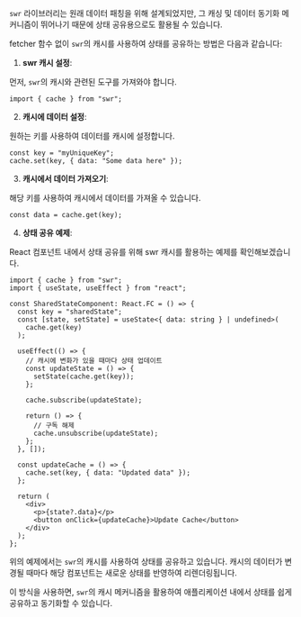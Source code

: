 `swr` 라이브러리는 원래 데이터 패칭을 위해 설계되었지만, 그 캐싱 및 데이터 동기화 메커니즘이 뛰어나기 때문에 상태 공유용으로도 활용될 수 있습니다.

fetcher 함수 없이 `swr`의 캐시를 사용하여 상태를 공유하는 방법은 다음과 같습니다:

1. **swr 캐시 설정**:

먼저, `swr`의 캐시와 관련된 도구를 가져와야 합니다.

```tsx
import { cache } from "swr";
```

2. **캐시에 데이터 설정**:

원하는 키를 사용하여 데이터를 캐시에 설정합니다.

```tsx
const key = "myUniqueKey";
cache.set(key, { data: "Some data here" });
```

3. **캐시에서 데이터 가져오기**:

해당 키를 사용하여 캐시에서 데이터를 가져올 수 있습니다.

```tsx
const data = cache.get(key);
```

4. **상태 공유 예제**:

React 컴포넌트 내에서 상태 공유를 위해 swr 캐시를 활용하는 예제를 확인해보겠습니다.

```tsx
import { cache } from "swr";
import { useState, useEffect } from "react";

const SharedStateComponent: React.FC = () => {
  const key = "sharedState";
  const [state, setState] = useState<{ data: string } | undefined>(
    cache.get(key)
  );

  useEffect(() => {
    // 캐시에 변화가 있을 때마다 상태 업데이트
    const updateState = () => {
      setState(cache.get(key));
    };

    cache.subscribe(updateState);

    return () => {
      // 구독 해제
      cache.unsubscribe(updateState);
    };
  }, []);

  const updateCache = () => {
    cache.set(key, { data: "Updated data" });
  };

  return (
    <div>
      <p>{state?.data}</p>
      <button onClick={updateCache}>Update Cache</button>
    </div>
  );
};
```

위의 예제에서는 `swr`의 캐시를 사용하여 상태를 공유하고 있습니다. 캐시의 데이터가 변경될 때마다 해당 컴포넌트는 새로운 상태를 반영하여 리렌더링됩니다.

이 방식을 사용하면, `swr`의 캐시 메커니즘을 활용하여 애플리케이션 내에서 상태를 쉽게 공유하고 동기화할 수 있습니다.

